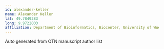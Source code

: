 ```yaml
---
id: alexander-keller
name: Alexander Keller
lat: 49.7849283
long: 9.9722003
affiliation: Department of Bioinformatics, Biocenter, University of Wuerzburg, Wuerzburg, Germany
---
```


Auto generated from OTN manuscript author list
